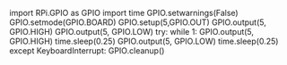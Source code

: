 import RPi.GPIO as GPIO
import time
GPIO.setwarnings(False)
GPIO.setmode(GPIO.BOARD)
GPIO.setup(5,GPIO.OUT)
GPIO.output(5, GPIO.HIGH)
GPIO.output(5, GPIO.LOW)
try:
    while 1:
        GPIO.output(5, GPIO.HIGH)
        time.sleep(0.25)
        GPIO.output(5, GPIO.LOW)
        time.sleep(0.25)
except KeyboardInterrupt:
     GPIO.cleanup()
